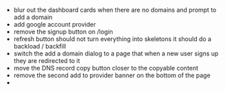 - blur out the dashboard cards when there are no domains and prompt to add a domain
- add google account provider
- remove the signup button on /login
- refresh button should not turn everything into skeletons it should do a backload / backfill
- switch the add a domain dialog to a page that when a new user signs up they are redirected to it
- move the DNS record copy button closer to the copyable content
- remove the second add to provider banner on the bottom of the page
- 